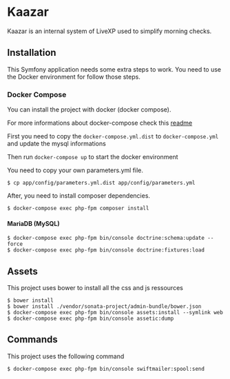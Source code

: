 Kaazar
======

Kaazar is an internal system of LiveXP used to simplify morning checks.

Installation
------------

This Symfony application needs some extra steps to work. You need to use the
Docker environment for follow those steps.

### Docker Compose

You can install the project with docker (docker compose). 

For more informations about docker-compose check this [readme](./engine/README.md)

First you need to copy the ``docker-compose.yml.dist`` to ``docker-compose.yml`` and update the mysql informations 

Then run ``docker-compose up`` to start the docker environment

You need to copy your own parameters.yml file.

~~~~~~~~~~~~~~~~~~~~~~~~~~~~~~~~~~~~~~~~~~~~~~~~~~~~~~~~~~~~~~~~~~~~~~~~~~~~~~~~
$ cp app/config/parameters.yml.dist app/config/parameters.yml
~~~~~~~~~~~~~~~~~~~~~~~~~~~~~~~~~~~~~~~~~~~~~~~~~~~~~~~~~~~~~~~~~~~~~~~~~~~~~~~~

After, you need to install composer dependencies.

~~~~~~~~~~~~~~~~~~~~~~~~~~~~~~~~~~~~~~~~~~~~~~~~~~~~~~~~~~~~~~~~~~~~~~~~~~~~~~~~
$ docker-compose exec php-fpm composer install
~~~~~~~~~~~~~~~~~~~~~~~~~~~~~~~~~~~~~~~~~~~~~~~~~~~~~~~~~~~~~~~~~~~~~~~~~~~~~~~~

#### MariaDB (MySQL)

~~~~~~~~~~~~~~~~~~~~~~~~~~~~~~~~~~~~~~~~~~~~~~~~~~~~~~~~~~~~~~~~~~~~~~~~~~~~~~~~
$ docker-compose exec php-fpm bin/console doctrine:schema:update --force
$ docker-compose exec php-fpm bin/console doctrine:fixtures:load
~~~~~~~~~~~~~~~~~~~~~~~~~~~~~~~~~~~~~~~~~~~~~~~~~~~~~~~~~~~~~~~~~~~~~~~~~~~~~~~~

Assets
------

This project uses bower to install all the css and js ressources

~~~~~~~~~~~~~~~~~~~~~~~~~~~~~~~~~~~~~~~~~~~~~~~~~~~~~~~~~~~~~~~~~~~~~~~~~~~~~~~~
$ bower install
$ bower install ./vendor/sonata-project/admin-bundle/bower.json
$ docker-compose exec php-fpm bin/console assets:install --symlink web
$ docker-compose exec php-fpm bin/console assetic:dump
~~~~~~~~~~~~~~~~~~~~~~~~~~~~~~~~~~~~~~~~~~~~~~~~~~~~~~~~~~~~~~~~~~~~~~~~~~~~~~~~

Commands
------

This project uses the following command

~~~~~~~~~~~~~~~~~~~~~~~~~~~~~~~~~~~~~~~~~~~~~~~~~~~~~~~~~~~~~~~~~~~~~~~~~~~~~~~~
$ docker-compose exec php-fpm bin/console swiftmailer:spool:send
~~~~~~~~~~~~~~~~~~~~~~~~~~~~~~~~~~~~~~~~~~~~~~~~~~~~~~~~~~~~~~~~~~~~~~~~~~~~~~~~

